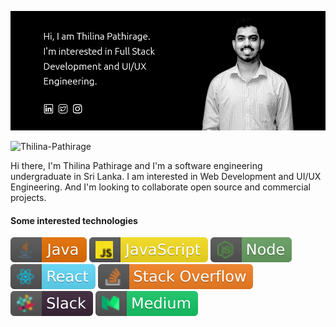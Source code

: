 ![Thilina Pathirage](me.jpg)
<p align="left"> <img src="https://komarev.com/ghpvc/?username=Thilina-Pathirage&color=brightgreen" alt="Thilina-Pathirage" /> </p>

<p>Hi there, I'm Thilina Pathirage and I'm a software engineering undergraduate in Sri Lanka. I am interested in Web Development and UI/UX Engineering. And I'm looking to collaborate open source and commercial projects.</p>

#### Some interested technologies
[![java](./src/java.svg)](https://badges.aleen42.com/src/java.svg)
[![javascript](./src/javascript.svg)](https://badges.aleen42.com/src/javascript.svg)
[![node](./src/node.svg)](https://badges.aleen42.com/src/node.svg)
[![react](./src/react.svg)](https://badges.aleen42.com/src/react.svg)
[![stackoverflow](./src/stackoverflow.svg)](https://badges.aleen42.com/src/stackoverflow.svg)
[![slack](./src/slack.svg)](https://badges.aleen42.com/src/slack.svg)
[![medium](./src/medium.svg)](https://badges.aleen42.com/src/medium.svg)
